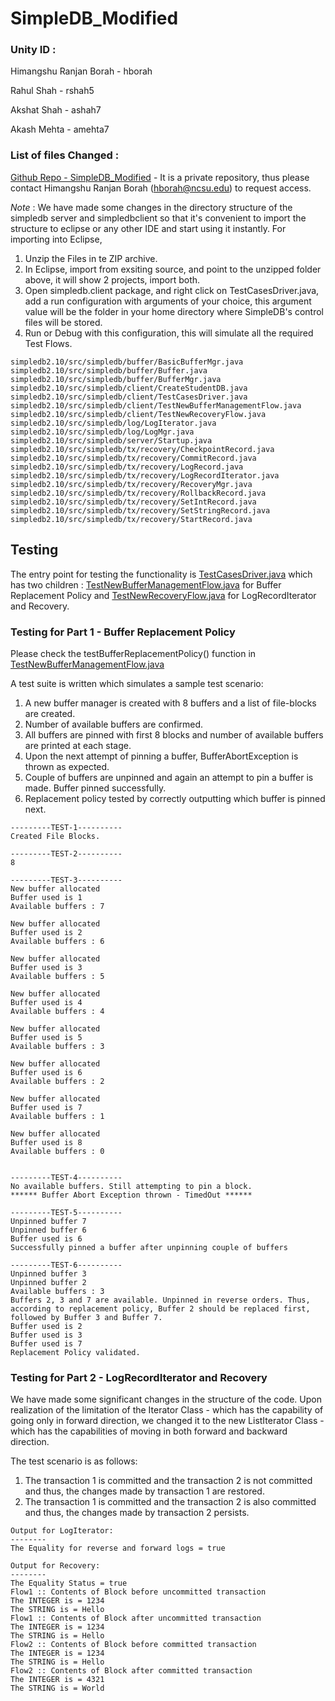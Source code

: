 # SimpleDB_Modified

### Unity ID : 

Himangshu Ranjan Borah - hborah

Rahul Shah - rshah5

Akshat Shah - ashah7  

Akash Mehta - amehta7


### List of files Changed : 

[Github Repo - SimpleDB_Modified](https://github.com/himangshunits/SimpleDB_Modified) - It is a private repository, thus please contact Himangshu Ranjan Borah (hborah@ncsu.edu) to request access. 

*Note* : We have made some changes in the directory structure of the simpledb server and simpledbclient so that it's convenient to import the structure to eclipse or any other IDE and start using it instantly. For importing into Eclipse,

1. Unzip the Files in te ZIP archive.
2. In Eclipse, import from exsiting source, and point to the unzipped folder above, it will show 2 projects, import both.
3. Open simpledb.client package, and right click on TestCasesDriver.java, add a run configuration with arguments of your choice, this argument value will be the folder in your home directory where SimpleDB's control files will be stored.
4. Run or Debug with this configuration, this will simulate all the required Test Flows.

```
simpledb2.10/src/simpledb/buffer/BasicBufferMgr.java
simpledb2.10/src/simpledb/buffer/Buffer.java
simpledb2.10/src/simpledb/buffer/BufferMgr.java
simpledb2.10/src/simpledb/client/CreateStudentDB.java
simpledb2.10/src/simpledb/client/TestCasesDriver.java
simpledb2.10/src/simpledb/client/TestNewBufferManagementFlow.java
simpledb2.10/src/simpledb/client/TestNewRecoveryFlow.java
simpledb2.10/src/simpledb/log/LogIterator.java
simpledb2.10/src/simpledb/log/LogMgr.java
simpledb2.10/src/simpledb/server/Startup.java
simpledb2.10/src/simpledb/tx/recovery/CheckpointRecord.java
simpledb2.10/src/simpledb/tx/recovery/CommitRecord.java
simpledb2.10/src/simpledb/tx/recovery/LogRecord.java
simpledb2.10/src/simpledb/tx/recovery/LogRecordIterator.java
simpledb2.10/src/simpledb/tx/recovery/RecoveryMgr.java
simpledb2.10/src/simpledb/tx/recovery/RollbackRecord.java
simpledb2.10/src/simpledb/tx/recovery/SetIntRecord.java
simpledb2.10/src/simpledb/tx/recovery/SetStringRecord.java
simpledb2.10/src/simpledb/tx/recovery/StartRecord.java
```

## Testing

The entry point for testing the functionality is [TestCasesDriver.java](https://github.com/himangshunits/SimpleDB_Modified/blob/master/simpledb2.10/src/simpledb/client/TestCasesDriver.java) which has two children : [TestNewBufferManagementFlow.java](https://github.com/himangshunits/SimpleDB_Modified/blob/master/simpledb2.10/src/simpledb/client/TestNewBufferManagementFlow.java) for Buffer Replacement Policy and [TestNewRecoveryFlow.java](https://github.com/himangshunits/SimpleDB_Modified/blob/master/simpledb2.10/src/simpledb/client/TestNewRecoveryFlow.java) for LogRecordIterator and Recovery.

### Testing for Part 1 - Buffer Replacement Policy

Please check the testBufferReplacementPolicy() function in [TestNewBufferManagementFlow.java](https://github.com/himangshunits/SimpleDB_Modified/blob/master/simpledb2.10/src/simpledb/client/TestNewBufferManagementFlow.java)

A test suite is written which simulates a sample test scenario:  

1. A new buffer manager is created with 8 buffers and a list of file-blocks are created. 
2. Number of available buffers are confirmed.
3. All buffers are pinned with first 8 blocks and number of available buffers are printed at each stage.
4. Upon the next attempt of pinning a buffer, BufferAbortException is thrown as expected.
5. Couple of buffers are unpinned and again an attempt to pin a buffer is made. Buffer pinned successfully.
6. Replacement policy tested by correctly outputting which buffer is pinned next.

```
---------TEST-1----------
Created File Blocks.

---------TEST-2----------
8

---------TEST-3----------
New buffer allocated
Buffer used is 1
Available buffers : 7

New buffer allocated
Buffer used is 2
Available buffers : 6

New buffer allocated
Buffer used is 3
Available buffers : 5

New buffer allocated
Buffer used is 4
Available buffers : 4

New buffer allocated
Buffer used is 5
Available buffers : 3

New buffer allocated
Buffer used is 6
Available buffers : 2

New buffer allocated
Buffer used is 7
Available buffers : 1

New buffer allocated
Buffer used is 8
Available buffers : 0


---------TEST-4----------
No available buffers. Still attempting to pin a block.
****** Buffer Abort Exception thrown - TimedOut ******

---------TEST-5----------
Unpinned buffer 7
Unpinned buffer 6
Buffer used is 6
Successfully pinned a buffer after unpinning couple of buffers

---------TEST-6----------
Unpinned buffer 3
Unpinned buffer 2
Available buffers : 3
Buffers 2, 3 and 7 are available. Unpinned in reverse orders. Thus, according to replacement policy, Buffer 2 should be replaced first, followed by Buffer 3 and Buffer 7.
Buffer used is 2
Buffer used is 3
Buffer used is 7
Replacement Policy validated.
```

### Testing for Part 2 - LogRecordIterator and Recovery

We have made some significant changes in the structure of the code. Upon realization of the limitation of the Iterator Class - which has the capability of going only in forward direction, we changed it to the new ListIterator Class - which has the capabilities of moving in both forward and backward direction.


The test scenario is as follows:

1. The transaction 1 is committed and the transaction 2 is not committed and thus, the changes made by transaction 1 are restored. 
2. The transaction 1 is committed and the transaction 2 is also committed and thus, the changes made by transaction 2 persists. 

```
Output for LogIterator:
--------
The Equality for reverse and forward logs = true

Output for Recovery:
--------
The Equality Status = true
Flow1 :: Contents of Block before uncommitted transaction
The INTEGER is = 1234
The STRING is = Hello
Flow1 :: Contents of Block after uncommitted transaction
The INTEGER is = 1234
The STRING is = Hello
Flow2 :: Contents of Block before committed transaction
The INTEGER is = 1234
The STRING is = Hello
Flow2 :: Contents of Block after committed transaction
The INTEGER is = 4321
The STRING is = World
```
